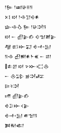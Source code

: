 <div class='block'>
<div class='line'>𒁹𒌉 𒁹𒀜𒄩𒍝𒀀</div>
<div class='line'>𒉽𒋙 𒊭 𒁹𒈾𒋛𒀪𒀭</div>
<div class='line'>𒇽𒈾𒋝 𒌉 𒁹𒄩𒋫𒀀</div>
<div class='line'>𒊭 𒀸 𒌷𒉌𒁓 𒄰𒈠𒋢𒉌</div>
<div class='line'>𒆷 𒆗𒁍𒍑 𒄴𒋾𒌨</div>
<div class='line'>𒀀𒈾 𒌷𒆍𒀭𒈨𒌍 𒀸 𒄥</div>
<div class='line'>𒉺𒇻 𒊭 𒆳𒁍𒄣𒁲</div>
<div class='line'>𒀸 𒊮𒁉 𒂊𒋫𒊐</div>
<div class='line'>𒄿𒂟𒋫</div>
<div class='line'>𒋬 𒌷𒉌𒁓</div>
<div class='line'>𒄴𒊒𒁍𒌋𒉌</div>
<div class='line'>𒄴𒋾𒌨 𒌑𒈠𒀀</div>
<div class='line'>𒀉𒊑𒅗</div>
</div>